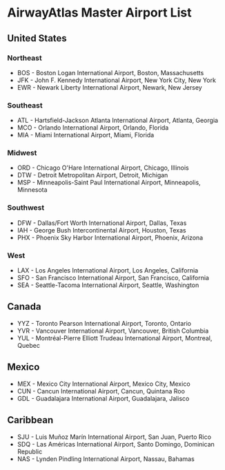 # AirwayAtlas Master Airport List

## United States

### Northeast

- BOS - Boston Logan International Airport, Boston, Massachusetts
- JFK - John F. Kennedy International Airport, New York City, New York
- EWR - Newark Liberty International Airport, Newark, New Jersey

### Southeast

- ATL - Hartsfield-Jackson Atlanta International Airport, Atlanta, Georgia
- MCO - Orlando International Airport, Orlando, Florida
- MIA - Miami International Airport, Miami, Florida

### Midwest

- ORD - Chicago O'Hare International Airport, Chicago, Illinois
- DTW - Detroit Metropolitan Airport, Detroit, Michigan
- MSP - Minneapolis-Saint Paul International Airport, Minneapolis, Minnesota

### Southwest

- DFW - Dallas/Fort Worth International Airport, Dallas, Texas
- IAH - George Bush Intercontinental Airport, Houston, Texas
- PHX - Phoenix Sky Harbor International Airport, Phoenix, Arizona

### West

- LAX - Los Angeles International Airport, Los Angeles, California
- SFO - San Francisco International Airport, San Francisco, California
- SEA - Seattle-Tacoma International Airport, Seattle, Washington

## Canada

- YYZ - Toronto Pearson International Airport, Toronto, Ontario
- YVR - Vancouver International Airport, Vancouver, British Columbia
- YUL - Montréal-Pierre Elliott Trudeau International Airport, Montreal, Quebec

## Mexico

- MEX - Mexico City International Airport, Mexico City, Mexico
- CUN - Cancun International Airport, Cancun, Quintana Roo
- GDL - Guadalajara International Airport, Guadalajara, Jalisco

## Caribbean

- SJU - Luis Muñoz Marín International Airport, San Juan, Puerto Rico
- SDQ - Las Américas International Airport, Santo Domingo, Dominican Republic
- NAS - Lynden Pindling International Airport, Nassau, Bahamas
